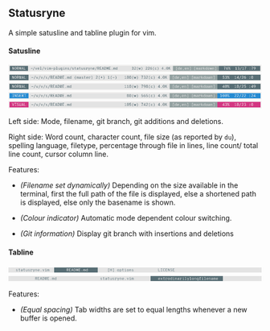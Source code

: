 ## Statusryne

A simple satusline and tabline plugin for vim.

#### Satusline

![Preview of long normal mode](screenshots/statusryne.png)
![Preview of short normal mode git](screenshots/statusryne-git.png)
![Preview of short normal mode](screenshots/statusryne-short.png)
![Preview of short insert mode](screenshots/statusryne-insert.png)
![Preview of short visual mode](screenshots/statusryne-visual.png)

Left side: Mode, filename, git branch, git additions and deletions.

Right side: Word count, character count, file size (as reported by `du`),
spelling language, filetype, percentage through file in lines, line count/ total
line count, cursor column line.

Features:

* *(Filename set dynamically)* Depending on the size available in the terminal,
  first the full path of the file is displayed, else a shortened path is
  displayed, else only the basename is shown.

* *(Colour indicator)* Automatic mode dependent colour switching.

* *(Git information)* Display git branch with insertions and deletions

#### Tabline

![Preview of tabline](screenshots/statusryne-tabline.png)
![Preview of tabline](screenshots/statusryne-tabline-widths.png)

Features:

* *(Equal spacing)* Tab widths are set to equal lengths whenever a new buffer is
  opened.
